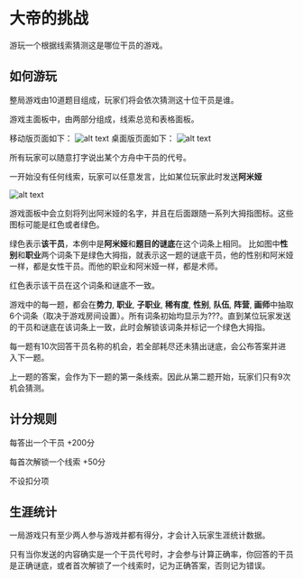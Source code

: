 # 大帝的挑战

游玩一个根据线索猜测这是哪位干员的游戏。

## 如何游玩

整局游戏由10道题目组成，玩家们将会依次猜测这十位干员是谁。

游戏主面板中，由两部分组成，线索总览和表格面板。

移动版页面如下：
![alt text](/rules/CypherChallenge-image.png)
桌面版页面如下：
![alt text](/rules/CypherChallenge-image-1.png)

所有玩家可以随意打字说出某个方舟中干员的代号。

一开始没有任何线索，玩家可以任意发言，比如某位玩家此时发送**阿米娅**

![alt text](/rules/CypherChallenge-image-2.png)

游戏面板中会立刻将列出阿米娅的名字，并且在后面跟随一系列大拇指图标。这些图标可能是红色或者绿色。

绿色表示**该干员**，本例中是**阿米娅**和**题目的谜底**在这个词条上相同。
比如图中**性别**和**职业**两个词条下是绿色大拇指，就表示这一题的谜底干员，他的性别和阿米娅一样，都是女性干员。而他的职业和阿米娅一样，都是术师。

红色表示该干员在这个词条和谜底不一致。

游戏中的每一题，都会在**势力**, **职业**, **子职业**, **稀有度**, **性别**, **队伍**, **阵营**, **画师**中抽取6个词条（取决于游戏房间设置）。所有词条初始均显示为???。直到某位玩家发送的干员和谜底在该词条上一致，此时会解锁该词条并标记一个绿色大拇指。

每一题有10次回答干员名称的机会，若全部耗尽还未猜出谜底，会公布答案并进入下一题。

上一题的答案，会作为下一题的第一条线索。因此从第二题开始，玩家们只有9次机会猜测。

## 计分规则

每答出一个干员 +200分

每首次解锁一个线索 +50分

不设扣分项

## 生涯统计

一局游戏只有至少两人参与游戏并都有得分，才会计入玩家生涯统计数据。

只有当你发送的内容确实是一个干员代号时，才会参与计算正确率，你回答的干员是正确谜底，或者首次解锁了一个线索时，记为正确答案，否则记为错误。
